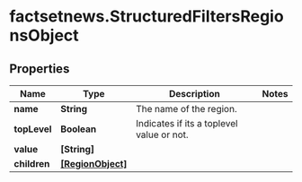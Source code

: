 # factsetnews.StructuredFiltersRegionsObject

## Properties

Name | Type | Description | Notes
------------ | ------------- | ------------- | -------------
**name** | **String** | The name of the region. | 
**topLevel** | **Boolean** | Indicates if its a toplevel value or not. | 
**value** | **[String]** |  | 
**children** | [**[RegionObject]**](RegionObject.md) |  | 



